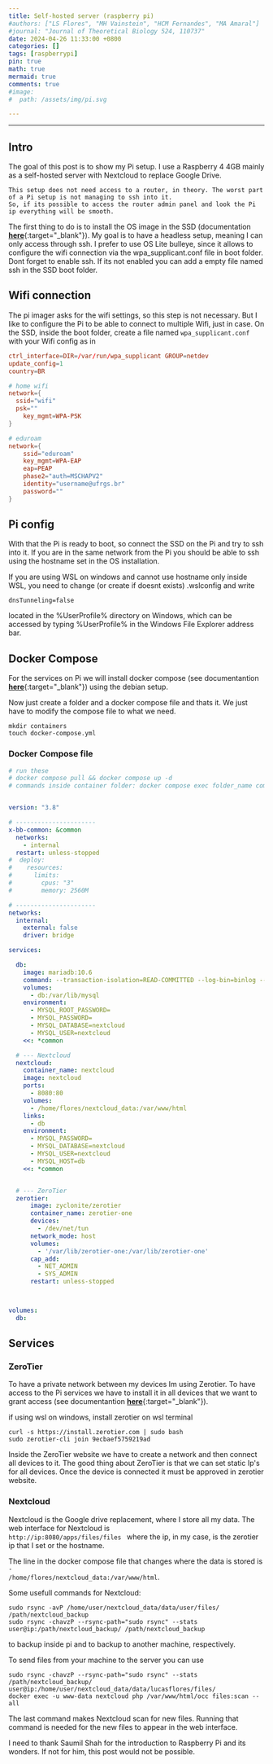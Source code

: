 ```yaml
---
title: Self-hosted server (raspberry pi)
#authors: ["LS Flores", "MH Vainstein", "HCM Fernandes", "MA Amaral"]
#journal: "Journal of Theoretical Biology 524, 110737"
date: 2024-04-26 11:33:00 +0800
categories: []
tags: [raspberrypi]
pin: true
math: true
mermaid: true
comments: true
#image:
#  path: /assets/img/pi.svg

---
```

<hr>

## Intro

The goal of this post is to show my Pi setup. I use a Raspberry 4 4GB mainly as a self-hosted server with Nextcloud to replace Google Drive. 

```
This setup does not need access to a router, in theory. The worst part of a Pi setup is not managing to ssh into it. 
So, if its possible to access the router admin panel and look the Pi ip everything will be smooth.
```

The first thing to do is to install the OS image in the SSD (documentation [**here**](https://www.raspberrypi.com/documentation/computers/getting-started.html#install-using-imager){:target="_blank"}).
My goal is to have a headless setup, meaning I can only access through ssh. I prefer to use OS Lite bulleye, since it allows to configure the wifi connection via the wpa_supplicant.conf file in boot folder.
Dont forget to enable ssh. If its not enabled you can add a empty file named ssh in the SSD boot folder.

## Wifi connection

The pi imager asks for the wifi settings, so this step is not necessary.
But I like to configure the Pi to be able to connect to multiple Wifi, just in case.
On the SSD, inside the boot folder, create a file named <code class="language-plaintext highlighter-rouge">wpa_supplicant.conf</code> with your Wifi config as in

```conf
ctrl_interface=DIR=/var/run/wpa_supplicant GROUP=netdev
update_config=1
country=BR

# home wifi
network={
  ssid="wifi"
  psk=""
	key_mgmt=WPA-PSK
}

# eduroam
network={
	ssid="eduroam"
	key_mgmt=WPA-EAP
	eap=PEAP
	phase2="auth=MSCHAPV2"
	identity="username@ufrgs.br"
	password=""
}
```
  
## Pi config

With that the Pi is ready to boot, so connect the SSD on the Pi and try to ssh into it.
If you are in the same network from the Pi you should be able to ssh using the hostname set in the OS installation. 

If you are using WSL on windows and cannot use hostname only inside WSL, you need to change (or create if doesnt exists) .wslconfig and write

```
dnsTunneling=false
``` 

located in the %UserProfile% directory on Windows, which can be accessed by typing %UserProfile% in the Windows File Explorer address bar.

## Docker Compose

For the services on Pi we will install docker compose (see documentantion [**here**](https://docs.docker.com/desktop/install/linux-install/){:target="_blank"}) using the debian setup.

Now just create a folder and a docker compose file and thats it. We just have to modify the compose file to what we need.

```
mkdir containers
touch docker-compose.yml
```

### Docker Compose file

```yml
# run these
# docker compose pull && docker compose up -d
# commands inside container folder: docker compose exec folder_name command


version: "3.8"

# ----------------------
x-bb-common: &common
  networks:
    - internal
  restart: unless-stopped
#  deploy:
#    resources:
#      limits:
#        cpus: "3"
#        memory: 2560M

# ----------------------
networks:
  internal:
    external: false
    driver: bridge

services:

  db:
    image: mariadb:10.6
    command: --transaction-isolation=READ-COMMITTED --log-bin=binlog --binlog-format=ROW
    volumes:
      - db:/var/lib/mysql
    environment:
      - MYSQL_ROOT_PASSWORD=
      - MYSQL_PASSWORD=
      - MYSQL_DATABASE=nextcloud
      - MYSQL_USER=nextcloud
    <<: *common

  # --- Nextcloud
  nextcloud:
    container_name: nextcloud
    image: nextcloud
    ports:
      - 8080:80
    volumes:
      - /home/flores/nextcloud_data:/var/www/html
    links:
      - db
    environment:
      - MYSQL_PASSWORD=
      - MYSQL_DATABASE=nextcloud
      - MYSQL_USER=nextcloud
      - MYSQL_HOST=db
    <<: *common


  # --- ZeroTier
  zerotier:
      image: zyclonite/zerotier
      container_name: zerotier-one
      devices:
        - /dev/net/tun
      network_mode: host
      volumes:
        - '/var/lib/zerotier-one:/var/lib/zerotier-one'
      cap_add:
        - NET_ADMIN
        - SYS_ADMIN
      restart: unless-stopped



volumes:
  db:
```

## Services

### ZeroTier

To have a private network between my devices Im using Zerotier.
To have access to the Pi services we have to install it in all devices that we want to grant access (see documentantion [**here**](https://docs.zerotier.com/start){:target="_blank"}).

if using wsl on windows, install zerotier on wsl terminal
```
curl -s https://install.zerotier.com | sudo bash
sudo zerotier-cli join 9ecbaef5759219ad
```

Inside the ZeroTier website we have to create a network and then connect all devices to it.
The good thing about ZeroTier is that we can set static Ip's for all devices.
Once the device is connected it must be approved in zerotier website.


		
			

### Nextcloud

Nextcloud is the Google drive replacement, where I store all my data.
The web interface for Nextcloud is <code class="language-plaintext highlighter-rouge"> http://ip:8080/apps/files/files </code> where the ip, in my case, is the zerotier ip that I set or the hostname.

The line in the docker compose file that changes where the data is stored is <code class="language-plaintext highlighter-rouge">- /home/flores/nextcloud_data:/var/www/html</code>.
      

Some usefull commands for Nextcloud:


```
sudo rsync -avP /home/user/nextcloud_data/data/user/files/ /path/nextcloud_backup 
sudo rsync -chavzP --rsync-path="sudo rsync" --stats user@ip:/path/nextcloud_backup/ /path/nextcloud_backup
```

to backup inside pi and to backup to another machine, respectively. 

To send files from your machine to the server you can use

```
sudo rsync -chavzP --rsync-path="sudo rsync" --stats /path/nextcloud_backup/ user@ip:/home/user/nextcloud_data/data/lucasflores/files/
docker exec -u www-data nextcloud php /var/www/html/occ files:scan --all
```

The last command makes Nextcloud scan for new files. Running that command is needed for the new files to appear in the web interface. 





I need to thank Saumil Shah for the introduction to Raspberry Pi and its wonders. If not for him, this post would not be possible.